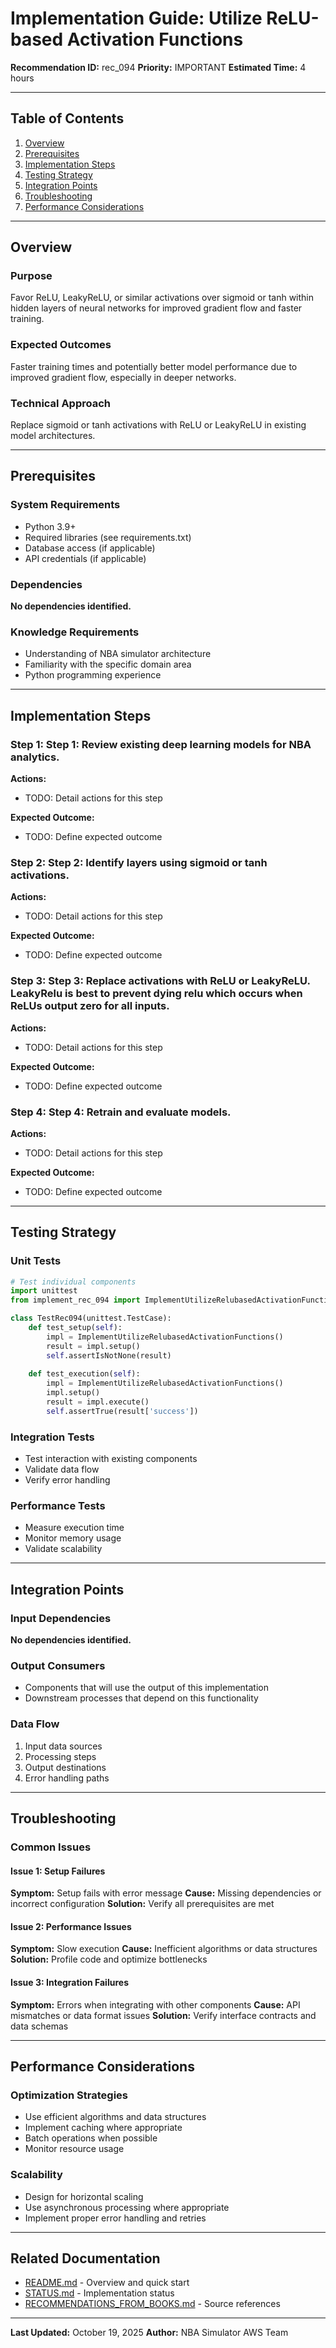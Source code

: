 # Implementation Guide: Utilize ReLU-based Activation Functions

**Recommendation ID:** rec_094
**Priority:** IMPORTANT
**Estimated Time:** 4 hours

---

## Table of Contents

1. [Overview](#overview)
2. [Prerequisites](#prerequisites)
3. [Implementation Steps](#implementation-steps)
4. [Testing Strategy](#testing-strategy)
5. [Integration Points](#integration-points)
6. [Troubleshooting](#troubleshooting)
7. [Performance Considerations](#performance-considerations)

---

## Overview

### Purpose

Favor ReLU, LeakyReLU, or similar activations over sigmoid or tanh within hidden layers of neural networks for improved gradient flow and faster training.

### Expected Outcomes

Faster training times and potentially better model performance due to improved gradient flow, especially in deeper networks.

### Technical Approach

Replace sigmoid or tanh activations with ReLU or LeakyReLU in existing model architectures.

---

## Prerequisites

### System Requirements

- Python 3.9+
- Required libraries (see requirements.txt)
- Database access (if applicable)
- API credentials (if applicable)

### Dependencies

**No dependencies identified.**

### Knowledge Requirements

- Understanding of NBA simulator architecture
- Familiarity with the specific domain area
- Python programming experience

---

## Implementation Steps

### Step 1: Step 1: Review existing deep learning models for NBA analytics.

**Actions:**
- TODO: Detail actions for this step

**Expected Outcome:**
- TODO: Define expected outcome

### Step 2: Step 2: Identify layers using sigmoid or tanh activations.

**Actions:**
- TODO: Detail actions for this step

**Expected Outcome:**
- TODO: Define expected outcome

### Step 3: Step 3: Replace activations with ReLU or LeakyReLU. LeakyRelu is best to prevent dying relu which occurs when ReLUs output zero for all inputs.

**Actions:**
- TODO: Detail actions for this step

**Expected Outcome:**
- TODO: Define expected outcome

### Step 4: Step 4: Retrain and evaluate models.

**Actions:**
- TODO: Detail actions for this step

**Expected Outcome:**
- TODO: Define expected outcome



---

## Testing Strategy

### Unit Tests

```python
# Test individual components
import unittest
from implement_rec_094 import ImplementUtilizeRelubasedActivationFunctions

class TestRec094(unittest.TestCase):
    def test_setup(self):
        impl = ImplementUtilizeRelubasedActivationFunctions()
        result = impl.setup()
        self.assertIsNotNone(result)
    
    def test_execution(self):
        impl = ImplementUtilizeRelubasedActivationFunctions()
        impl.setup()
        result = impl.execute()
        self.assertTrue(result['success'])
```

### Integration Tests

- Test interaction with existing components
- Validate data flow
- Verify error handling

### Performance Tests

- Measure execution time
- Monitor memory usage
- Validate scalability

---

## Integration Points

### Input Dependencies

**No dependencies identified.**

### Output Consumers

- Components that will use the output of this implementation
- Downstream processes that depend on this functionality

### Data Flow

1. Input data sources
2. Processing steps
3. Output destinations
4. Error handling paths

---

## Troubleshooting

### Common Issues

#### Issue 1: Setup Failures

**Symptom:** Setup fails with error message
**Cause:** Missing dependencies or incorrect configuration
**Solution:** Verify all prerequisites are met

#### Issue 2: Performance Issues

**Symptom:** Slow execution
**Cause:** Inefficient algorithms or data structures
**Solution:** Profile code and optimize bottlenecks

#### Issue 3: Integration Failures

**Symptom:** Errors when integrating with other components
**Cause:** API mismatches or data format issues
**Solution:** Verify interface contracts and data schemas

---

## Performance Considerations

### Optimization Strategies

- Use efficient algorithms and data structures
- Implement caching where appropriate
- Batch operations when possible
- Monitor resource usage

### Scalability

- Design for horizontal scaling
- Use asynchronous processing where appropriate
- Implement proper error handling and retries

---

## Related Documentation

- [README.md](README.md) - Overview and quick start
- [STATUS.md](STATUS.md) - Implementation status
- [RECOMMENDATIONS_FROM_BOOKS.md](RECOMMENDATIONS_FROM_BOOKS.md) - Source references

---

**Last Updated:** October 19, 2025
**Author:** NBA Simulator AWS Team
